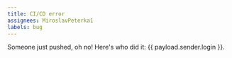 ```yaml
---
title: CI/CD error
assignees: MiroslavPeterka1
labels: bug
---
```

Someone just pushed, oh no! Here's who did it: {{ payload.sender.login }}.